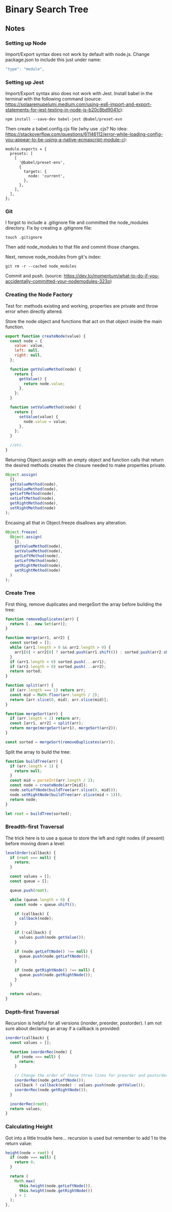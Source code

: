 # Binary Search Tree

## Notes

### Setting up Node

Import/Export syntax does not work by default with node.js. Change package.json to include this just under name:

```javascript
"type": "module",
```

### Setting up Jest

Import/Export syntax also does not work with Jest. Install babel in the terminal with the following command (source: https://solaaremupelumi.medium.com/using-es6-import-and-export-statements-for-jest-testing-in-node-js-b20c8bd9041c):

```
npm install --save-dev babel-jest @babel/preset-evn
```

Then create a babel.config.cjs file (why use .cjs? No idea: https://stackoverflow.com/questions/61146112/error-while-loading-config-you-appear-to-be-using-a-native-ecmascript-module-c):

```
module.exports = {
  presets: [
    [
      '@babel/preset-env',
      {
        targets: {
          node: 'current',
        },
      },
    ],
  ],
};

```

### Git

I forgot to include a .gitignore file and committed the node_modules directory. Fix by creating a .gitignore file:

```
touch .gitignore
```

Then add node_modules to that file and commit those changes.

Next, remove node_modules from git's index:

```
git rm -r --cached node_modules
```

Commit and push.
(source: https://dev.to/momentum/what-to-do-if-you-accidentally-committed-your-nodemodules-323o)

### Creating the Node Factory

Test for: methods existing and working, properties are private and throw error when directly altered.

Store the node object and functions that act on that object inside the main function.

```javascript
export function createNode(value) {
  const node = {
    value: value,
    left: null,
    right: null,
  };

  function getValueMethod(node) {
    return {
      getValue() {
        return node.value;
      },
    };
  }

  function setValueMethod(node) {
    return {
      setValue(value) {
        node.value = value;
      },
    };
  }

  //etc.
}
```

Returning Object.assign with an empty object and function calls that return the desired methods creates the closure needed to make properties private.

```javascript
Object.assign(
  {},
  getValueMethod(node),
  setValueMethod(node),
  getLeftMethod(node),
  setLeftMethod(node),
  getRightMethod(node),
  setRightMethod(node)
);
```

Encasing all that in Object.freeze disallows any alteration.

```javascript
Object.freeze(
  Object.assign(
    {},
    getValueMethod(node),
    setValueMethod(node),
    getLeftMethod(node),
    setLeftMethod(node),
    getRightMethod(node),
    setRightMethod(node)
  )
);
```

### Create Tree

First thing, remove duplicates and mergeSort the array before building the tree:

```javascript
function removeDuplicates(arr) {
  return [...new Set(arr)];
}

function merge(arr1, arr2) {
  const sorted = [];
  while (arr1.length > 0 && arr2.length > 0) {
    arr1[0] < arr2[0] ? sorted.push(arr1.shift()) : sorted.push(arr2.shift());
  }
  if (arr1.length > 0) sorted.push(...arr1);
  if (arr2.length > 0) sorted.push(...arr2);
  return sorted;
}

function split(arr) {
  if (arr.length === 1) return arr;
  const mid = Math.floor(arr.length / 2);
  return [arr.slice(0, mid), arr.slice(mid)];
}

function mergeSort(arr) {
  if (arr.length < 2) return arr;
  const [arr1, arr2] = split(arr);
  return merge(mergeSort(arr1), mergeSort(arr2));
}

const sorted = mergeSort(removeDuplicates(arr));
```

Split the array to build the tree:

```javascript
function buildTree(arr) {
  if (arr.length < 1) {
    return null;
  }
  const mid = parseInt(arr.length / 2);
  const node = createNode(arr[mid]);
  node.setLeftNode(buildTree(arr.slice(0, mid)));
  node.setRightNode(buildTree(arr.slice(mid + 1)));
  return node;
}

let root = buildTree(sorted);
```

### Breadth-first Traversal

The trick here is to use a queue to store the left and right nodes (if present) before moving down a level:

```javascript
levelOrder(callback) {
  if (root === null) {
    return;
  }

  const values = [];
  const queue = [];

  queue.push(root);

  while (queue.length > 0) {
    const node = queue.shift();

    if (callback) {
      callback(node);
    }

    if (!callback) {
      values.push(node.getValue());
    }

    if (node.getLeftNode() !== null) {
      queue.push(node.getLeftNode());
    }

    if (node.getRightNode() !== null) {
      queue.push(node.getRightNode());
    }
  }

  return values;
}
```

### Depth-first Traversal

Recursion is helpful for all versions (inorder, preorder, postorder). I am not sure about declaring an array if a callback is provided:

```javascript
inorder(callback) {
  const values = [];

  function inorderRec(node) {
    if (node === null) {
      return;
    }

    // Change the order of these three lines for preorder and postorder
    inorderRec(node.getLeftNode());
    callback ? callback(node) : values.push(node.getValue());
    inorderRec(node.getRightNode());
  }

  inorderRec(root);
  return values;
}
```

### Calculating Height

Got into a little trouble here... recursion is used but remember to add 1 to the return value:

```javascript
height(node = root) {
  if (node === null) {
    return 0;
  }

  return (
    Math.max(
      this.height(node.getLeftNode()),
      this.height(node.getRightNode())
    ) + 1
  );
},
```
